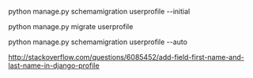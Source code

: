 python manage.py schemamigration userprofile --initial 

python manage.py migrate userprofile

python manage.py schemamigration userprofile --auto

http://stackoverflow.com/questions/6085452/add-field-first-name-and-last-name-in-django-profile